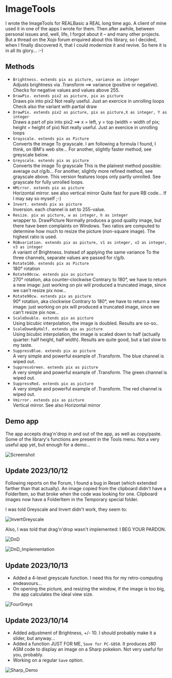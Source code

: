 # ImageTools

I wrote the ImageTools for REALBasic a REAL long time ago. A client of mine used it in one of the apps I wrote for them. Then after awhile, between personal issues and, well, life, I forgot about it – and many other projects. But a thread on the Xojo forum enquired about this library, so I decided, when I finally discovered it, that I could modernize it and revive. So here it is in all its glory... :-)

## Methods

* `Brightness. extends pix as picture, variance as integer`<br>
Adjusts brightness via .Transform ==> variance (positive or negative). Checks for negative values and values above 255.
* `DrawPix. extends pix2 as picture, pix as picture`<br>
Draws pix into pix2
Not really useful. Just an exercice in unrolling loops
Check also the variant with partial draw
* `DrawPix. extends pix2 as picture, pix as picture,X as integer, Y as integer`<br>
Draws a part of pix into pix2 ==> x = left, y = top (width = width of pix; height = height of pix)
Not really useful. Just an exercice in unrolling loops
* `Grayscale. extends pix as Picture`<br>
Converts the image To grayscale. I am following a formula I found, I think, on IBM's web site...
For another, slightly faster method, see greyscale below.
* `Greyscale. extends pix as picture`<br>
Converts the image To grayscale
This is the plainest method possible: average out r/g/b...
For another, slightly more refined method, see grayscale above.
This version features loops only partly unrolled.
See grayscale for fully unrolled loops.
* `HMirror. extends pix as picture`<br>
Horizontal mirror.
see also vertical mirror
Quite fast for pure RB code... If I may say so myself ;-)
* `Invert. extends pix as picture`<br>
Inversion. each channel is set to 255-value.
* `Resize. pix as picture, w as integer, h as integer`<br>
wrapper to. DrawPicture
Normally produces a good quality image, but there have been complaints on Windows.
Two ratios are computed to determine how much to resize the picture (non-square image).
The highest ratio is used.
* `RGBvariation. extends pix as picture, v1 as integer, v2 as integer, v3 as integer`<br>
A variant of Brightness.
Instead of applying the same variance To the three channels, separate values are passed for r/g/b.
* `Rotate180. extends pix as Picture`<br>
180° rotation
* `Rotate90ccw. extends pix as picture`<br>
270° rotation, aka counter-clockwise
Contrary to 180°, we have to return a new image:
just working on pix will produced a truncated image, since we can't resize pix now...
* `Rotate90cw. extends pix as picture`<br>
90° rotation, aka clockwise
Contrary to 180°, we have to return a new image:
just working on pix will produced a truncated image, since we can't resize pix now...
* `ScaleDouble. extends pix as picture`<br>
Using bicubic interpolation, the image is doubled.
Results are so-so..
* `ScaleDownByHalf. extends pix as picture`<br>
Using bicubic interpolation, the image is scaled down to half (actually quarter: half height, half width).
Results are quite good, but a tad slow to my taste.
* `SuppressBlue. extends pix as picture`<br>
A very simple and powerful example of .Transform.
The blue channel is wiped out.
* `SuppressGreen. extends pix as picture`<br>
A very simple and powerful example of .Transform.
The green channel is wiped out.
* `SuppressRed. extends pix as picture`<br>
A very simple and powerful example of .Transform.
The red channel is wiped out.
* `Vmirror. extends pix as picture`<br>
Vertical mirror.
See also Horizontal mirror

## Demo app
The app accepts drag'n'drop in and out of the app, as well as copy/paste. Some of the library's functions are present in the Tools menu. Not a very useful app yet, but enough for a demo...

![Screenshot](Screenshot.png)

## Update 2023/10/12

Following reports on the Forum, I found a bug in Reset (which extended farther than that actually). An image copied from the clipboard didn't have a FolderItem, so that broke when the code was looking for one. Clipboard images now have a FolderItem in the Temporary special folder.

I was told Greyscale and Invert didn't work, they seem to:

![InvertGreyscale](InvertGreyscale.gif)

Also, I was told that drag'n'drop wasn't implemented: I BEG YOUR PARDON.

![DnD](DnD.gif)

![DnD_Implementation](DnD_Implementation.png)

## Update 2023/10/13

* Added a 4-level greyscale function. I need this for my retro-computing endeavours...
* On opening the picture, and resizing the window, if the image is too big, the app calculates the ideal view size.

![FourGreys](FourGreys.png)

## Update 2023/10/14

* Added adjustment of Brightness, +/- 10. I should probably make it a slider, but anyway...
* Added a function JUST FOR ME, `Save for PC-G850`. It produces z80 ASM code to display an image on a Sharp pokekon. Not very useful for you, probably.
* Working on a regular `Save` option.

![Sharp_Demo](Sharp_Demo.gif)
